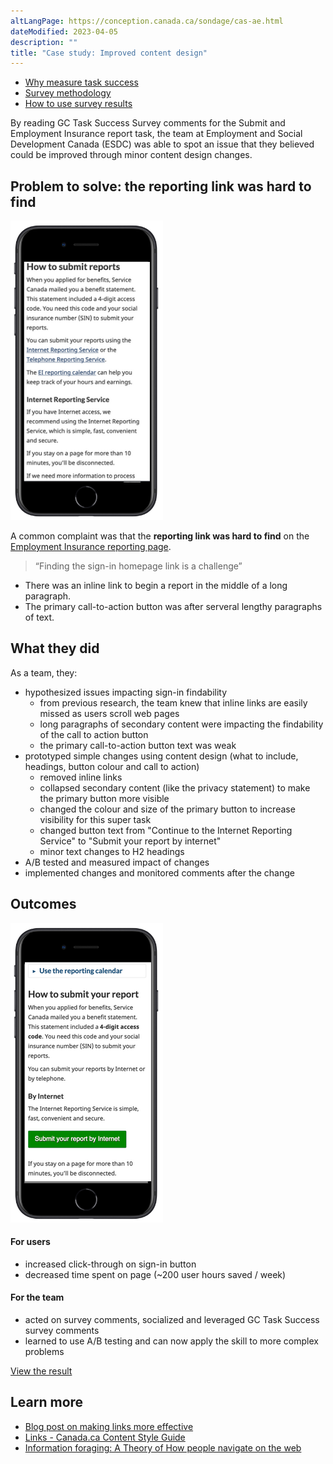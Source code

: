 ```yaml
---
altLangPage: https://conception.canada.ca/sondage/cas-ae.html
dateModified: 2023-04-05
description: ""
title: "Case study: Improved content design"
---
```


<div class="gc-stp-stp">
  <div class="row">
    <ul class="toc lst-spcd col-md-12">
      <li class="col-md-4 col-sm-6"><a class="list-group-item" href="about-tss.html">Why measure task success</a></li>
      <li class="col-md-4 col-sm-6"><a class="list-group-item" href="methods.html">Survey methodology</a></li>
      <li class="col-md-4 col-sm-6"><a class="list-group-item" href="benefits.html">How to use survey results</a></li>
    </ul>
  </div>
</div>

By reading GC Task Success Survey comments for the Submit and Employment Insurance report task, the team at Employment and Social Development Canada (ESDC) was able to spot an issue that they believed could be improved through minor content design changes.

## Problem to solve: the reporting link was hard to find

<section class="media">
    <a class="pull-left" href="#">
        <img src="images/before-ei.png" class="img-responsive" alt="">
    </a>
    <div class="media-body">
        <p>A common complaint was that the <strong>reporting link was hard to find</strong> on the <a href="https://www.canada.ca/en/services/benefits/ei/employment-insurance-reporting.html">Employment Insurance reporting page</a>.</p>
        <blockquote>“Finding the sign-in homepage link is a challenge”</blockquote>
        <ul>
            <li>There was an inline link to begin a report in the middle of a long paragraph.</li>
            <li>The primary call-to-action button was after serveral lengthy paragraphs of text.</li>
        </ul>
    </div>
</section>

## What they did

As a team, they:

* hypothesized issues impacting sign-in findability
  * from previous research, the team knew that inline links are easily missed as users scroll web pages
  * long paragraphs of secondary content were impacting the findability of the call to action button
  * the primary call-to-action button text was weak
* prototyped simple changes using content design (what to include, headings, button colour and call to action)
  * removed inline links
  * collapsed secondary content (like the privacy statement) to make the primary button more visible
  * changed the colour and size of the primary button to increase visibility for this super task
  * changed button text from "Continue to the Internet Reporting Service" to "Submit your report by internet"
  * minor text changes to H2 headings
* A/B tested and measured impact of changes
* implemented changes and monitored comments after the change

## Outcomes

<section class="media">
    <a class="pull-left" href="#">
        <img src="images/after-ei.png" class="img-responsive" alt="">
    </a>
    <div class="media-body">
        <h4 class="media-heading">For users</h4>
        <ul>
            <li>increased click-through on sign-in button</li>
            <li>decreased time spent on page (~200 user hours saved / week)</li>
        </ul>
        <h4 class="media-heading">For the team</h4>
        <ul>
            <li>acted on survey comments, socialized and leveraged GC Task Success survey comments</li>
            <li>learned to use A/B testing and can now apply the skill to more complex problems</li>
        </ul>
        <p><a href="https://www.canada.ca/en/services/benefits/ei/employment-insurance-reporting.html">View the result</a></p>
    </div>
</section>

## Learn more

* [Blog post on making links more effective](https://blog.canada.ca/2021/07/20/effective-links.html)
* [Links - Canada.ca Content Style Guide](https://www.canada.ca/en/treasury-board-secretariat/services/government-communications/canada-content-style-guide.html#wp7-1)
* [Information foraging: A Theory of How people navigate on the web](https://www.nngroup.com/articles/information-foraging/)
  